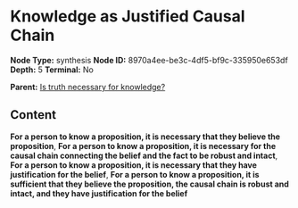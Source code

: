 # Knowledge as Justified Causal Chain

**Node Type:** synthesis
**Node ID:** 8970a4ee-be3c-4df5-bf9c-335950e653df
**Depth:** 5
**Terminal:** No

**Parent:** [Is truth necessary for knowledge?](is-truth-necessary-for-knowledge-antithesis-c4e13078-9086-474d-a684-7675061c2325.md)

## Content

**For a person to know a proposition, it is necessary that they believe the proposition**, **For a person to know a proposition, it is necessary for the causal chain connecting the belief and the fact to be robust and intact**, **For a person to know a proposition, it is necessary that they have justification for the belief**, **For a person to know a proposition, it is sufficient that they believe the proposition, the causal chain is robust and intact, and they have justification for the belief**
